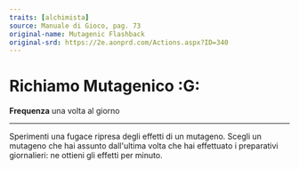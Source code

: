 ```yaml
---
traits: [alchimista]
source: Manuale di Gioco, pag. 73
original-name: Mutagenic Flashback
original-srd: https://2e.aonprd.com/Actions.aspx?ID=340
---
```


# Richiamo Mutagenico :G:

**Frequenza** una volta al giorno

---

Sperimenti una fugace ripresa degli effetti di un mutageno. Scegli un mutageno
che hai assunto dall'ultima volta che hai effettuato i preparativi giornalieri:
ne ottieni gli effetti per minuto.
